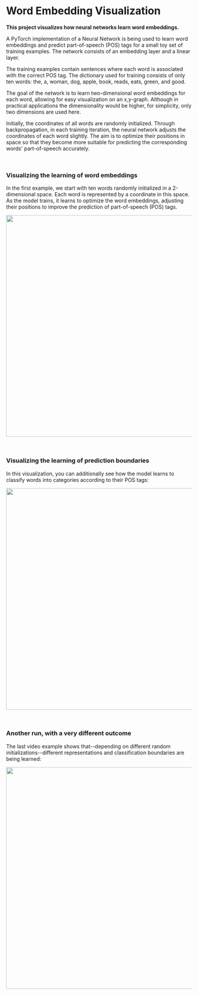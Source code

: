 # Word Embedding Visualization

**This project visualizes how neural networks learn word embeddings.**

A PyTorch implementation of a Neural Network is being used to learn word embeddings and predict part-of-speech (POS) tags for a small toy set of training examples. The network consists of an embedding layer and a linear layer.

The training examples contain sentences where each word is associated with the correct POS tag. The dictionary used for training consists of only ten words: the, a, woman, dog, apple, book, reads, eats, green, and good.

The goal of the network is to learn two-dimensional word embeddings for each word, allowing for easy visualization on an x,y-graph. Although in practical applications the dimensionality would be higher, for simplicity, only two dimensions are used here.

Initially, the coordinates of all words are randomly initialized. Through backpropagation, in each training iteration, the neural network adjusts the coordinates of each word slightly. The aim is to optimize their positions in space so that they become more suitable for predicting the corresponding words' part-of-speech accurately.

&nbsp;

### Visualizing the learning of word embeddings

In the first example, we start with ten words randomly initialized in a 2-dimensional space. Each word is represented by a coordinate in this space. As the model trains, it learns to optimize the word embeddings, adjusting their positions to improve the prediction of part-of-speech (POS) tags.

<img src="videos/gif_no_background.gif" width="600"/>

&nbsp;

### Visualizing the learning of prediction boundaries

In this visualization, you can additionally see how the model learns to classify words into categories according to their POS tags:

<img src="videos/gif_1.gif" width="600"/>

&nbsp;

### Another run, with a very different outcome

The last video example shows that--depending on different random initializations--different representations and classification boundaries are being learned:

<img src="videos/gif_2.gif" width="600"/>


